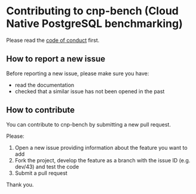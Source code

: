 # Contributing to cnp-bench (Cloud Native PostgreSQL benchmarking)

Please read the [code of conduct](CODE-OF-CONDUCT.md) first.

## How to report a new issue

Before reporting a new issue, please make sure you have:

- read the documentation
- checked that a similar issue has not been opened in the past

## How to contribute

You can contribute to cnp-bench by submitting a new pull request.

Please:

1. Open a new issue providing information about the feature you want to add
2. Fork the project, develop the feature as a branch with the issue ID (e.g. dev/43) and test the code
3. Submit a pull request

Thank you.
